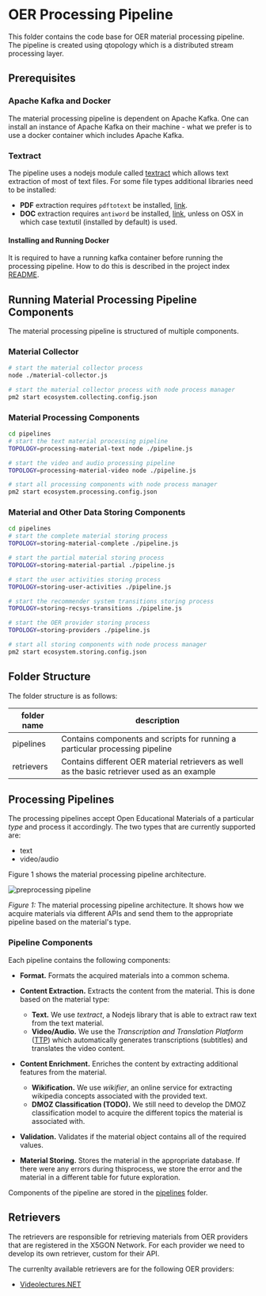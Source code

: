 # OER Processing Pipeline

This folder contains the code base for OER material processing pipeline. The
pipeline is created using qtopology which is a distributed stream processing layer.

## Prerequisites

### Apache Kafka and Docker

The material processing pipeline is dependent on Apache Kafka. One can install
an instance of Apache Kafka on their machine - what we prefer is to use a docker
container which includes Apache Kafka.

### Textract

The pipeline uses a nodejs module called [textract](../../../lib/textract) which allows
text extraction of most of text files. For some file types additional libraries need to be installed:

- **PDF** extraction requires `pdftotext` be installed, [link](http://www.xpdfreader.com/download.html).
- **DOC** extraction requires `antiword` be installed, [link](http://www.winfield.demon.nl/), unless on OSX
    in which case textutil (installed by default) is used.

#### Installing and Running Docker

It is required to have a running kafka container before running the processing pipeline.
How to do this is described in the project index [README](../../../README.md).

## Running Material Processing Pipeline Components

The material processing pipeline is structured of multiple components.

### Material Collector

```bash
# start the material collector process
node ./material-collector.js
```

```bash
# start the material collector process with node process manager
pm2 start ecosystem.collecting.config.json
```

### Material Processing Components

```bash
cd pipelines
# start the text material processing pipeline
TOPOLOGY=processing-material-text node ./pipeline.js

# start the video and audio processing pipeline
TOPOLOGY=processing-material-video node ./pipeline.js
```
```bash
# start all processing components with node process manager
pm2 start ecosystem.processing.config.json
```

### Material and Other Data Storing Components

```bash
cd pipelines
# start the complete material storing process
TOPOLOGY=storing-material-complete ./pipeline.js

# start the partial material storing process
TOPOLOGY=storing-material-partial ./pipeline.js

# start the user activities storing process
TOPOLOGY=storing-user-activities ./pipeline.js

# start the recommender system transitions storing process
TOPOLOGY=storing-recsys-transitions ./pipeline.js

# start the OER provider storing process
TOPOLOGY=storing-providers ./pipeline.js
```

```bash
# start all storing components with node process manager
pm2 start ecosystem.storing.config.json
```


## Folder Structure

The folder structure is as follows:

| folder name | description |
| ----------- | ----------- |
| pipelines   | Contains components and scripts for running a particular processing pipeline |
| retrievers  | Contains different OER material retrievers as well as the basic retriever used as an example |

## Processing Pipelines

The processing pipelines accept Open Educational Materials of a particular *type*
and process it accordingly. The two types that are currently supported are:

- text
- video/audio

Figure 1 shows the material processing pipeline architecture.

![preprocessing pipeline](../../../readme/kafka-pipeline.png)

*Figure 1:* The material processing pipeline architecture. It shows how we acquire
materials via different APIs and send them to the appropriate pipeline based on the
material's type.

### Pipeline Components

Each pipeline contains the following components:

- **Format.** Formats the acquired materials into a common schema.
- **Content Extraction.** Extracts the content from the material. This is done
    based on the material type:
    - **Text.** We use *textract*, a Nodejs library that is able to extract raw
        text from the text material.
    - **Video/Audio.** We use the *Transcription and Translation Platform* ([TTP](https://ttp.mllp.upv.es/index.php?page=faq))
        which automatically generates transcriptions (subtitles) and translates
        the video content.

- **Content Enrichment.** Enriches the content by extracting additional features
    from the material.
    - **Wikification.** We use *wikifier*, an online service for extracting
        wikipedia concepts associated with the provided text.
    - **DMOZ Classification (TODO).** We still need to develop the DMOZ classification
        model to acquire the different topics the material is associated with.

- **Validation.** Validates if the material object contains all of the required values.

- **Material Storing.** Stores the material in the appropriate database. If there
    were any errors during thisprocess, we store the error and the material in a
    different table for future exploration.

Components of the pipeline are stored in the [pipelines](pipelines/) folder.

## Retrievers

The retrievers are responsible for retrieving materials from OER providers that
are registered in the X5GON Network. For each provider we need to develop its
own retriever, custom for their API.

The currenlty available retrievers are for the following OER providers:

- [Videolectures.NET](http://videolectures.net/)
